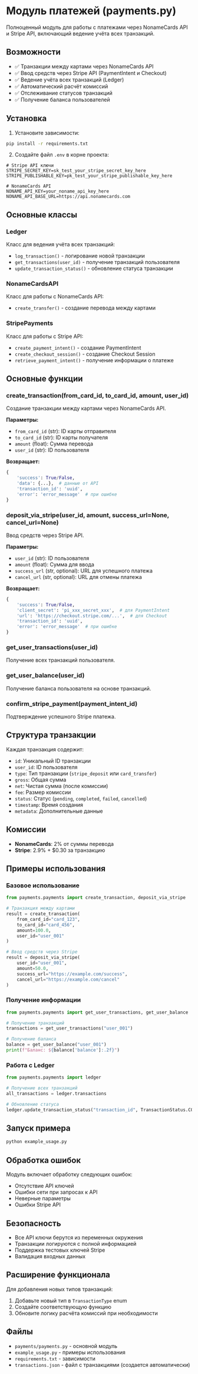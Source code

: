 # Модуль платежей (payments.py)

Полноценный модуль для работы с платежами через NonameCards API и Stripe API, включающий ведение учёта всех транзакций.

## Возможности

- ✅ Транзакции между картами через NonameCards API
- ✅ Ввод средств через Stripe API (PaymentIntent и Checkout)
- ✅ Ведение учёта всех транзакций (Ledger)
- ✅ Автоматический расчёт комиссий
- ✅ Отслеживание статусов транзакций
- ✅ Получение баланса пользователей

## Установка

1. Установите зависимости:
```bash
pip install -r requirements.txt
```

2. Создайте файл `.env` в корне проекта:
```env
# Stripe API ключи
STRIPE_SECRET_KEY=sk_test_your_stripe_secret_key_here
STRIPE_PUBLISHABLE_KEY=pk_test_your_stripe_publishable_key_here

# NonameCards API
NONAME_API_KEY=your_noname_api_key_here
NONAME_API_BASE_URL=https://api.nonamecards.com
```

## Основные классы

### Ledger
Класс для ведения учёта всех транзакций:
- `log_transaction()` - логирование новой транзакции
- `get_transactions(user_id)` - получение транзакций пользователя
- `update_transaction_status()` - обновление статуса транзакции

### NonameCardsAPI
Класс для работы с NonameCards API:
- `create_transfer()` - создание перевода между картами

### StripePayments
Класс для работы с Stripe API:
- `create_payment_intent()` - создание PaymentIntent
- `create_checkout_session()` - создание Checkout Session
- `retrieve_payment_intent()` - получение информации о платеже

## Основные функции

### create_transaction(from_card_id, to_card_id, amount, user_id)
Создание транзакции между картами через NonameCards API.

**Параметры:**
- `from_card_id` (str): ID карты отправителя
- `to_card_id` (str): ID карты получателя  
- `amount` (float): Сумма перевода
- `user_id` (str): ID пользователя

**Возвращает:**
```python
{
    'success': True/False,
    'data': {...},  # данные от API
    'transaction_id': 'uuid',
    'error': 'error_message'  # при ошибке
}
```

### deposit_via_stripe(user_id, amount, success_url=None, cancel_url=None)
Ввод средств через Stripe API.

**Параметры:**
- `user_id` (str): ID пользователя
- `amount` (float): Сумма для ввода
- `success_url` (str, optional): URL для успешного платежа
- `cancel_url` (str, optional): URL для отмены платежа

**Возвращает:**
```python
{
    'success': True/False,
    'client_secret': 'pi_xxx_secret_xxx',  # для PaymentIntent
    'url': 'https://checkout.stripe.com/...',  # для Checkout
    'transaction_id': 'uuid',
    'error': 'error_message'  # при ошибке
}
```

### get_user_transactions(user_id)
Получение всех транзакций пользователя.

### get_user_balance(user_id)
Получение баланса пользователя на основе транзакций.

### confirm_stripe_payment(payment_intent_id)
Подтверждение успешного Stripe платежа.

## Структура транзакции

Каждая транзакция содержит:
- `id`: Уникальный ID транзакции
- `user_id`: ID пользователя
- `type`: Тип транзакции (`stripe_deposit` или `card_transfer`)
- `gross`: Общая сумма
- `net`: Чистая сумма (после комиссии)
- `fee`: Размер комиссии
- `status`: Статус (`pending`, `completed`, `failed`, `cancelled`)
- `timestamp`: Время создания
- `metadata`: Дополнительные данные

## Комиссии

- **NonameCards**: 2% от суммы перевода
- **Stripe**: 2.9% + $0.30 за транзакцию

## Примеры использования

### Базовое использование
```python
from payments.payments import create_transaction, deposit_via_stripe

# Транзакция между картами
result = create_transaction(
    from_card_id="card_123",
    to_card_id="card_456",
    amount=100.0,
    user_id="user_001"
)

# Ввод средств через Stripe
result = deposit_via_stripe(
    user_id="user_001",
    amount=50.0,
    success_url="https://example.com/success",
    cancel_url="https://example.com/cancel"
)
```

### Получение информации
```python
from payments.payments import get_user_transactions, get_user_balance

# Получение транзакций
transactions = get_user_transactions("user_001")

# Получение баланса
balance = get_user_balance("user_001")
print(f"Баланс: ${balance['balance']:.2f}")
```

### Работа с Ledger
```python
from payments.payments import ledger

# Получение всех транзакций
all_transactions = ledger.transactions

# Обновление статуса
ledger.update_transaction_status("transaction_id", TransactionStatus.COMPLETED)
```

## Запуск примера

```bash
python example_usage.py
```

## Обработка ошибок

Модуль включает обработку следующих ошибок:
- Отсутствие API ключей
- Ошибки сети при запросах к API
- Неверные параметры
- Ошибки Stripe API

## Безопасность

- Все API ключи берутся из переменных окружения
- Транзакции логируются с полной информацией
- Поддержка тестовых ключей Stripe
- Валидация входных данных

## Расширение функционала

Для добавления новых типов транзакций:
1. Добавьте новый тип в `TransactionType` enum
2. Создайте соответствующую функцию
3. Обновите логику расчёта комиссий при необходимости

## Файлы

- `payments/payments.py` - основной модуль
- `example_usage.py` - примеры использования
- `requirements.txt` - зависимости
- `transactions.json` - файл с транзакциями (создается автоматически)


